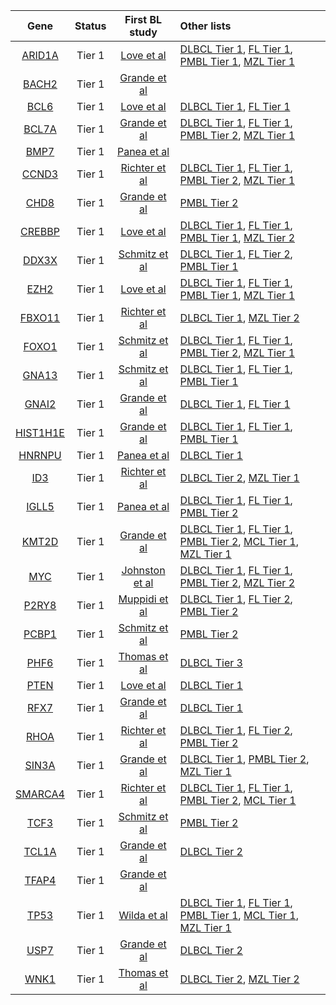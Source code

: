 |Gene|Status| First BL study | Other lists |
|:-:|:-:|:-:|:----|
|[ARID1A](ARID1A)|Tier 1|[Love et al](papers/loveGeneticLandscapeMutations2012)|[DLBCL Tier 1](DLBCL_genes#tier-1-dlbcl-genes), [FL Tier 1](FL_genes#tier-1-fl-genes), [PMBL Tier 1](PMBL_genes#tier-1-pmbl-genes), [MZL Tier 1](MZL_genes#tier-1-mzl-genes)|
|[BACH2](BACH2)|Tier 1|[Grande et al](papers/grandeGenomewideDiscoverySomatic2019)||
|[BCL6](BCL6)|Tier 1|[Love et al](papers/loveGeneticLandscapeMutations2012)|[DLBCL Tier 1](DLBCL_genes#tier-1-dlbcl-genes), [FL Tier 1](FL_genes#tier-1-fl-genes)|
|[BCL7A](BCL7A)|Tier 1|[Grande et al](papers/grandeGenomewideDiscoverySomatic2019)|[DLBCL Tier 1](DLBCL_genes#tier-1-dlbcl-genes), [FL Tier 1](FL_genes#tier-1-fl-genes), [PMBL Tier 2](PMBL_genes#tier-2-pmbl-genes), [MZL Tier 1](MZL_genes#tier-1-mzl-genes)|
|[BMP7](BMP7)|Tier 1|[Panea et al](papers/paneaWholeGenomeLandscape2019)||
|[CCND3](CCND3)|Tier 1|[Richter et al](papers/richterRecurrentMutationID32012)|[DLBCL Tier 1](DLBCL_genes#tier-1-dlbcl-genes), [FL Tier 1](FL_genes#tier-1-fl-genes), [PMBL Tier 2](PMBL_genes#tier-2-pmbl-genes), [MZL Tier 1](MZL_genes#tier-1-mzl-genes)|
|[CHD8](CHD8)|Tier 1|[Grande et al](papers/grandeGenomewideDiscoverySomatic2019)|[PMBL Tier 2](PMBL_genes#tier-2-pmbl-genes)|
|[CREBBP](CREBBP)|Tier 1|[Love et al](papers/loveGeneticLandscapeMutations2012)|[DLBCL Tier 1](DLBCL_genes#tier-1-dlbcl-genes), [FL Tier 1](FL_genes#tier-1-fl-genes), [PMBL Tier 1](PMBL_genes#tier-1-pmbl-genes), [MZL Tier 2](MZL_genes#tier-2-mzl-genes)|
|[DDX3X](DDX3X)|Tier 1|[Schmitz et al](papers/schmitzBurkittLymphomaPathogenesis2012)|[DLBCL Tier 1](DLBCL_genes#tier-1-dlbcl-genes), [FL Tier 2](FL_genes#tier-2-fl-genes), [PMBL Tier 1](PMBL_genes#tier-1-pmbl-genes)|
|[EZH2](EZH2)|Tier 1|[Love et al](papers/loveGeneticLandscapeMutations2012)|[DLBCL Tier 1](DLBCL_genes#tier-1-dlbcl-genes), [FL Tier 1](FL_genes#tier-1-fl-genes), [PMBL Tier 1](PMBL_genes#tier-1-pmbl-genes), [MZL Tier 1](MZL_genes#tier-1-mzl-genes)|
|[FBXO11](FBXO11)|Tier 1|[Richter et al](papers/richterRecurrentMutationID32012)|[DLBCL Tier 1](DLBCL_genes#tier-1-dlbcl-genes), [MZL Tier 2](MZL_genes#tier-2-mzl-genes)|
|[FOXO1](FOXO1)|Tier 1|[Schmitz et al](papers/schmitzBurkittLymphomaPathogenesis2012)|[DLBCL Tier 1](DLBCL_genes#tier-1-dlbcl-genes), [FL Tier 1](FL_genes#tier-1-fl-genes), [PMBL Tier 2](PMBL_genes#tier-2-pmbl-genes), [MZL Tier 1](MZL_genes#tier-1-mzl-genes)|
|[GNA13](GNA13)|Tier 1|[Schmitz et al](papers/schmitzBurkittLymphomaPathogenesis2012)|[DLBCL Tier 1](DLBCL_genes#tier-1-dlbcl-genes), [FL Tier 1](FL_genes#tier-1-fl-genes), [PMBL Tier 1](PMBL_genes#tier-1-pmbl-genes)|
|[GNAI2](GNAI2)|Tier 1|[Grande et al](papers/grandeGenomewideDiscoverySomatic2019)|[DLBCL Tier 1](DLBCL_genes#tier-1-dlbcl-genes), [FL Tier 1](FL_genes#tier-1-fl-genes)|
|[HIST1H1E](HIST1H1E)|Tier 1|[Grande et al](papers/grandeGenomewideDiscoverySomatic2019)|[DLBCL Tier 1](DLBCL_genes#tier-1-dlbcl-genes), [FL Tier 1](FL_genes#tier-1-fl-genes), [PMBL Tier 1](PMBL_genes#tier-1-pmbl-genes)|
|[HNRNPU](HNRNPU)|Tier 1|[Panea et al](papers/paneaWholeGenomeLandscape2019)|[DLBCL Tier 1](DLBCL_genes#tier-1-dlbcl-genes)|
|[ID3](ID3)|Tier 1|[Richter et al](papers/richterRecurrentMutationID32012)|[DLBCL Tier 2](DLBCL_genes#tier-2-dlbcl-genes), [MZL Tier 1](MZL_genes#tier-1-mzl-genes)|
|[IGLL5](IGLL5)|Tier 1|[Panea et al](papers/paneaWholeGenomeLandscape2019)|[DLBCL Tier 1](DLBCL_genes#tier-1-dlbcl-genes), [FL Tier 1](FL_genes#tier-1-fl-genes), [PMBL Tier 2](PMBL_genes#tier-2-pmbl-genes)|
|[KMT2D](KMT2D)|Tier 1|[Grande et al](papers/grandeGenomewideDiscoverySomatic2019)|[DLBCL Tier 1](DLBCL_genes#tier-1-dlbcl-genes), [FL Tier 1](FL_genes#tier-1-fl-genes), [PMBL Tier 2](PMBL_genes#tier-2-pmbl-genes), [MCL Tier 1](MCL_genes#tier-1-mcl-genes), [MZL Tier 1](MZL_genes#tier-1-mzl-genes)|
|[MYC](MYC)|Tier 1|[Johnston et al](papers/johnstonCmycHypermutationBurkitt1992)|[DLBCL Tier 1](DLBCL_genes#tier-1-dlbcl-genes), [FL Tier 1](FL_genes#tier-1-fl-genes), [PMBL Tier 2](PMBL_genes#tier-2-pmbl-genes), [MZL Tier 2](MZL_genes#tier-2-mzl-genes)|
|[P2RY8](P2RY8)|Tier 1|[Muppidi et al](papers/muppidiLossSignalingGa132014)|[DLBCL Tier 1](DLBCL_genes#tier-1-dlbcl-genes), [FL Tier 2](FL_genes#tier-2-fl-genes), [PMBL Tier 2](PMBL_genes#tier-2-pmbl-genes)|
|[PCBP1](PCBP1)|Tier 1|[Schmitz et al](papers/schmitzBurkittLymphomaPathogenesis2012)|[PMBL Tier 2](PMBL_genes#tier-2-pmbl-genes)|
|[PHF6](PHF6)|Tier 1|[Thomas et al](papers/thomasGeneticSubgroupsInform2023)|[DLBCL Tier 3](DLBCL_genes#tier-3-dlbcl-genes)|
|[PTEN](PTEN)|Tier 1|[Love et al](papers/loveGeneticLandscapeMutations2012)|[DLBCL Tier 1](DLBCL_genes#tier-1-dlbcl-genes)|
|[RFX7](RFX7)|Tier 1|[Grande et al](papers/grandeGenomewideDiscoverySomatic2019)|[DLBCL Tier 1](DLBCL_genes#tier-1-dlbcl-genes)|
|[RHOA](RHOA)|Tier 1|[Richter et al](papers/richterRecurrentMutationID32012)|[DLBCL Tier 1](DLBCL_genes#tier-1-dlbcl-genes), [FL Tier 2](FL_genes#tier-2-fl-genes), [PMBL Tier 2](PMBL_genes#tier-2-pmbl-genes)|
|[SIN3A](SIN3A)|Tier 1|[Grande et al](papers/grandeGenomewideDiscoverySomatic2019)|[DLBCL Tier 1](DLBCL_genes#tier-1-dlbcl-genes), [PMBL Tier 2](PMBL_genes#tier-2-pmbl-genes), [MZL Tier 1](MZL_genes#tier-1-mzl-genes)|
|[SMARCA4](SMARCA4)|Tier 1|[Richter et al](papers/richterRecurrentMutationID32012)|[DLBCL Tier 1](DLBCL_genes#tier-1-dlbcl-genes), [FL Tier 1](FL_genes#tier-1-fl-genes), [PMBL Tier 2](PMBL_genes#tier-2-pmbl-genes), [MCL Tier 1](MCL_genes#tier-1-mcl-genes)|
|[TCF3](TCF3)|Tier 1|[Schmitz et al](papers/schmitzBurkittLymphomaPathogenesis2012)|[PMBL Tier 2](PMBL_genes#tier-2-pmbl-genes)|
|[TCL1A](TCL1A)|Tier 1|[Grande et al](papers/grandeGenomewideDiscoverySomatic2019)|[DLBCL Tier 2](DLBCL_genes#tier-2-dlbcl-genes)|
|[TFAP4](TFAP4)|Tier 1|[Grande et al](papers/grandeGenomewideDiscoverySomatic2019)||
|[TP53](TP53)|Tier 1|[Wilda et al](papers/wildaInactivationARFMDM2p53Pathway2004)|[DLBCL Tier 1](DLBCL_genes#tier-1-dlbcl-genes), [FL Tier 1](FL_genes#tier-1-fl-genes), [PMBL Tier 1](PMBL_genes#tier-1-pmbl-genes), [MCL Tier 1](MCL_genes#tier-1-mcl-genes), [MZL Tier 1](MZL_genes#tier-1-mzl-genes)|
|[USP7](USP7)|Tier 1|[Grande et al](papers/grandeGenomewideDiscoverySomatic2019)|[DLBCL Tier 2](DLBCL_genes#tier-2-dlbcl-genes)|
|[WNK1](WNK1)|Tier 1|[Thomas et al](papers/thomasGeneticSubgroupsInform2023)|[DLBCL Tier 2](DLBCL_genes#tier-2-dlbcl-genes), [MZL Tier 2](MZL_genes#tier-2-mzl-genes)|
